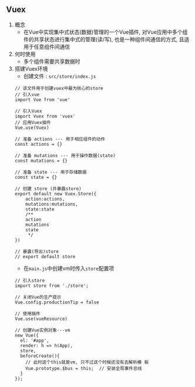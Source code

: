 ## Vuex
1. 概念
   - 在Vue中实现集中式状态(数据)管理的一个Vue插件, 对Vue应用中多个组件的共享状态进行集中式的管理(读/写), 也是一种组件间通信的方式, 且适用于任意组件间通信
2. 何时使用
   - 多个组件需要共享数据时
3. 搭建Vuex环境
   - 创建文件 : ``` src/store/index.js ```
    ```
    // 该文件用于创建vuex中最为核心的store
    // 引入vue
    import Vue from 'vue'

    // 引入Vuex
    import Vuex from 'vuex'
    // 应用Vuex插件
    Vue.use(Vuex)

    // 准备 actions --- 用于相应组件的动作
    const actions = {}

    // 准备 mutations --- 用于操作数据(state)
    const mutations = {}

    // 准备 state --- 用于存储数据
    const state = {}

    // 创建 store (并暴露store)
    export default new Vuex.Store({
        action:actions,
        mutations:mutations,
        state:state
        /**
        action
        mutations
        state
         */
    })

    // 暴露(导出)store
    // export default store
    ```
   - 在``` main.js ```中创建vm时传入```store```配置项
    ```
    // 引入store
    import store from './store';

    // 关闭Vue的生产提示
    Vue.config.productionTip = false

    // 使用插件
    Vue.use(vueResource)

    // 创建Vue实例对象---vm
    new Vue({
      el: '#app',  
      render: h => h(App),
      store, 
      beforeCreate(){
        // 此时这个this就是vm, 只不过这个时候还没有去解析模 板
        Vue.prototype.$bus = this;  // 安装全局事件总线
      }
    });
    ```
